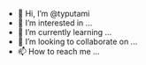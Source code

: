 - 👋 Hi, I’m @typutami
- 👀 I’m interested in ...
- 🌱 I’m currently learning ...
- 💞️ I’m looking to collaborate on ...
- 📫 How to reach me ...

<!---
typutami/typutami is a ✨ special ✨ repository because its `README.md` (this file) appears on your GitHub profile.
You can click the Preview link to take a look at your changes.
--->
